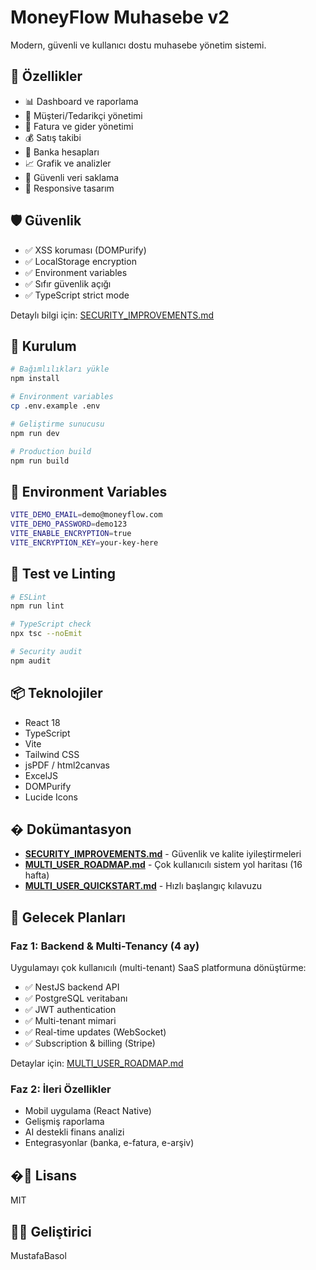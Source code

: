 # MoneyFlow Muhasebe v2

Modern, güvenli ve kullanıcı dostu muhasebe yönetim sistemi.

## 🚀 Özellikler

- 📊 Dashboard ve raporlama
- 👥 Müşteri/Tedarikçi yönetimi
- 🧾 Fatura ve gider yönetimi
- 💰 Satış takibi
- 🏦 Banka hesapları
- 📈 Grafik ve analizler
- 🔐 Güvenli veri saklama
- 📱 Responsive tasarım

## 🛡️ Güvenlik

- ✅ XSS koruması (DOMPurify)
- ✅ LocalStorage encryption
- ✅ Environment variables
- ✅ Sıfır güvenlik açığı
- ✅ TypeScript strict mode

Detaylı bilgi için: [SECURITY_IMPROVEMENTS.md](./SECURITY_IMPROVEMENTS.md)

## 🔧 Kurulum

```bash
# Bağımlılıkları yükle
npm install

# Environment variables
cp .env.example .env

# Geliştirme sunucusu
npm run dev

# Production build
npm run build
```

## 📝 Environment Variables

```bash
VITE_DEMO_EMAIL=demo@moneyflow.com
VITE_DEMO_PASSWORD=demo123
VITE_ENABLE_ENCRYPTION=true
VITE_ENCRYPTION_KEY=your-key-here
```

## 🧪 Test ve Linting

```bash
# ESLint
npm run lint

# TypeScript check
npx tsc --noEmit

# Security audit
npm audit
```

## 📦 Teknolojiler

- React 18
- TypeScript
- Vite
- Tailwind CSS
- jsPDF / html2canvas
- ExcelJS
- DOMPurify
- Lucide Icons

## � Dokümantasyon

- **[SECURITY_IMPROVEMENTS.md](./SECURITY_IMPROVEMENTS.md)** - Güvenlik ve kalite iyileştirmeleri
- **[MULTI_USER_ROADMAP.md](./MULTI_USER_ROADMAP.md)** - Çok kullanıcılı sistem yol haritası (16 hafta)
- **[MULTI_USER_QUICKSTART.md](./MULTI_USER_QUICKSTART.md)** - Hızlı başlangıç kılavuzu

## 🚀 Gelecek Planları

### Faz 1: Backend & Multi-Tenancy (4 ay)
Uygulamayı çok kullanıcılı (multi-tenant) SaaS platformuna dönüştürme:
- ✅ NestJS backend API
- ✅ PostgreSQL veritabanı
- ✅ JWT authentication
- ✅ Multi-tenant mimari
- ✅ Real-time updates (WebSocket)
- ✅ Subscription & billing (Stripe)

Detaylar için: [MULTI_USER_ROADMAP.md](./MULTI_USER_ROADMAP.md)

### Faz 2: İleri Özellikler
- Mobil uygulama (React Native)
- Gelişmiş raporlama
- AI destekli finans analizi
- Entegrasyonlar (banka, e-fatura, e-arşiv)

## �📄 Lisans

MIT

## 👨‍💻 Geliştirici

MustafaBasol